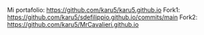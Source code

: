 Mi portafolio: https://github.com/karu5/karu5.github.io
Fork1: https://github.com/karu5/sdefilippio.github.io/commits/main
Fork2: https://github.com/karu5/MrCavalieri.github.io
